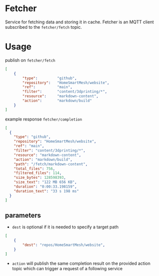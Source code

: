 # Fetcher
Service for fetching data and storing it in cache. Fetcher is an MQTT client subscribed to the `fetcher/fetch` topic.

# Usage

publish on `fetcher/fetch`

```json
[
    {
        "type":         "github",
        "repository":   "HomeSmartMesh/website",
        "ref":          "main",
        "filter":       "content/3dprinting/*",
        "resource":     "markdown-content",
        "action":       "markdown/build"
    }
]
```

example response `fetcher/completion`

```json
[
  {
    "type": "github",
    "repository": "HomeSmartMesh/website",
    "ref": "main",
    "filter": "content/3dprinting/*",
    "resource": "markdown-content",
    "action": "markdown/build",
    "path": "/fetch/markdown-content",
    "total_files": 756,
    "filtered_files": 114,
    "size_bytes": 128598393,
    "size_text": "122 MB 656 KB",
    "duration": "0:00:33.198159",
    "duration_text": "33 s 198 ms"
  }
]
```
## parameters
* `dest` is optional if it is needed to specify a target path
```json
[
    {
        "dest": "repos/HomeSmartMesh/website",
    }
]
```

* `action` will publish the same completion result on the provided action topic which can trigger a request of a following service

